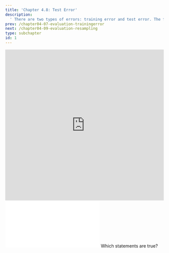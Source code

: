 ```yaml
---
title: 'Chapter 4.8: Test Error'
description:
  ' There are two types of errors: training error and test error. The focus of this Section is on the test error and difficulties related with it.'
prev: /chapter04-07-evaluation-trainingerror
next: /chapter04-09-evaluation-resampling
type: subchapter
id: 1
---
```


<exercise id="1" title="Video Lecture">

<iframe width="100%" height="480" src="https://www.youtube.com/embed/GOTPjCXhiS8" frameborder="0" allow="accelerometer; autoplay; encrypted-media; gyroscope; picture-in-picture" allowfullscreen></iframe>

</exercise>

<exercise id="2" title="Slides">

<object data="pdfs/4/slides-evaluation-test.pdf" type="application/pdf" style="width:100%;height:480px">
    <embed src="pdfs/4/slides-evaluation-test.pdf" type="application/pdf" />
</object>

</exercise>


<exercise id="3" title="Quiz">
Which statements are true?
<choice>
<opt text="Overfitting means that the model performs very well on the training data.">
</opt>
<opt text="Overfitting means that the model performs much better on the training data than on the test data." correct="true">
</opt>
<opt text="A good test performance is an indicator of overfishing.">
</opt>
<opt text="The linear model is well known to overfit very fast.">
</opt>
<opt text="Overfitting risk increases with model complexity" correct="true">
</opt>
<opt text="Constraining the hypothesis space helps the learner to find a good hypothesis.">
</opt>
<opt text="Goodness-of-fit measures like `R2`, likelihood, AIC, BIC and deviance are all based on the test error">
</opt>
</choice>
</exercise>


<!--<exercise id="4" title="Coding">-->

<!--#### *(P)* Overfitting k-NN-->

<!--To visually see how the number of nearest neighbors affects the overfitting behavior we simulate data as followed:-->


<!--A. Draw 100 observations of a binary target variable with equal distributed classes `1` and `2`:-->

<!--```-->
<!--class <- sample(c(1, 2), size = 100, replace = TRUE)-->
<!--```-->

<!--B. Simulate data with two normally distributed features `x` and `y` and a target variable `class`, where class `1` should have a mean of $2$ and standard deviation of $1$; class `2` should have a mean of $4$ and standard deviation of $2$, and `class` should contain the classes as factor or character variable:-->

<!--```-->
<!--df_sim <- data.frame(x = rnorm(100, mean = 2*class, sd = class), y = rnorm(100, mean = 2*class, sd = class), class = as.character(class))-->
<!--```-->


<!--C. Generate a task out of the simulated data with `target = "class"` and define the k-NN learner with `k = 1`-->

<!--```-->
<!--task_sim <- TaskClassif$new(id = "2_gaussians", backend = df_sim, target = "class")-->
<!--kknn_learner <- lrn("classif.kknn", k = 1)-->
<!--```-->


<!--D. Finally, call `plot_learner_prediction()` on the learner and task:-->
<!--```-->
<!--plot_learner_prediction(learner = kknn_learner, task = task_sim)-->
<!--```-->

<!--E. Now, put all together and vary `k` to see how the overfitting behavior of k-NN reacts on the choice of `k`:-->

<!--<codeblock id="04_08">-->

<!--</codeblock>-->

<!--</exercise>-->
